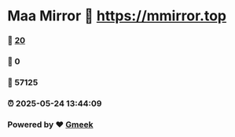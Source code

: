 # Maa Mirror :link: https://mmirror.top 
### :page_facing_up: [20](https://mmirror.top/tag.html) 
### :speech_balloon: 0 
### :hibiscus: 57125 
### :alarm_clock: 2025-05-24 13:44:09 
### Powered by :heart: [Gmeek](https://github.com/Meekdai/Gmeek)
